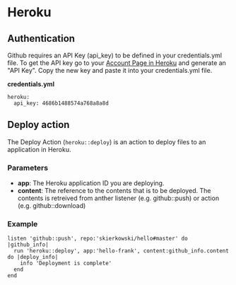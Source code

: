 # Heroku

## Authentication
Github requires an API Key (api_key) to be defined in your credentials.yml file. To get the API key go to your [Account Page in Heroku](https://dashboard.heroku.com/account) and generate an "API Key". Copy the new key and paste it into your credentials.yml file.

**credentials.yml**

    heroku:
      api_key: 4686b1488574a768a8a8d


## Deploy action
The Deploy Action (`heroku::deploy`) is an action to deploy files to an application in Heroku.

### Parameters
- **app**: The Heroku application ID you are deploying.
- **content**: The reference to the contents that is to be deployed. The contents is retreived from anther listener (e.g. github::push) or action (e.g. github::download)

### Example
    listen 'github::push', repo:'skierkowski/hello#master' do |github_info|
      run 'heroku::deploy', app:'hello-frank', content:github_info.content do |deploy_info|
        info 'Deployment is complete'
      end
    end